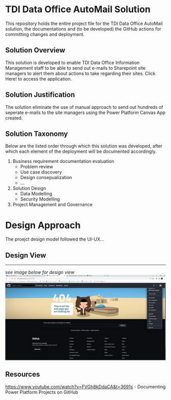 # TDI Data Office AutoMail Solution

This repository holds the entire project file for the TDI Data Office AutoMail solution, the documentations and (to be developed) the GitHub actions for committing changes and deployment.

## Solution Overview
This solution is developed to enable TDI Data Office Information Management staff to be able to send out e-mails to Sharepoint site managers to alert them about actions to take regarding their sites. Click Here! to access the application.

## Solution Justification

The solution eliminate the use of manual approach to send out hundreds of seperate e-mails to the site managers using the Power Platform Canvas App created.

## Solution Taxonomy

Below are the listed order through which this solution was developed, after which each element of the deployment will be documented accordingly.

1. Business requirement documentation evaluation
   - Problem review
   - Use case discovery
   - Design consepualization
   - ...
2. Solution Design
   - Data Modelling
   - Security Modelling
3. Project Management and Governance

# Design Approach

The proejct design model followed the UI-UX...

## Design View
---
_see image below for design view_
![](images/error_github.png)



## Resources
https://www.youtube.com/watch?v=FVGh8kDdaCA&t=3691s - Documenting Power Platform Projects on GitHub

